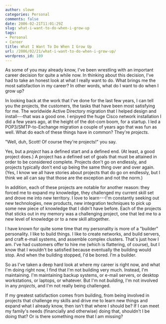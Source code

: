 ```yaml
---
author: slowe
categories: Personal
comments: false
date: 2006-02-21T11:01:29Z
slug: what-i-want-to-do-when-i-grow-up
tags:
- Personal
- Career
title: What I Want To Do When I Grow Up
url: /2006/02/21/what-i-want-to-do-when-i-grow-up/
wordpress_id: 189
---
```


As some of you may already know, I've been wrestling with an important career decision for quite a while now. In thinking about this decision, I've had to take an honest look at what I really want to do. What brings me the most satisfaction in my career? In other words, what do I want to do when I grow up?

In looking back at the work that I've done for the last few years, I can tell you the projects, the customers, the tasks that have been most satisfying for me. The worldwide Active Directory migration that I helped design and install---that was a good one. I enjoyed the huge Cisco network installation I did a few years ago, at the height of the dot-com boom, for a startup. I led a POP3/SMTP-to-Exchange migration a couple of years ago that was fun as well. What do each of these things have in common? They're _projects._

"Well, duh, Scott! Of course they're projects!" you say.

Yes, but a _project_ has a defined start and a defined end. (At least, a good project does.) A project has a defined set of goals that must be attained in order to be considered complete. Projects don't go on endlessly, and projects typically don't end up being the same thing over and over again. (Yes, I know we all have stories about projects that do go on endlessly, but I think we all can say that those are the exception and not the norm.)

In addition, each of these projects are notable for another reason: they forced me to expand my knowledge, they challenged my current skill set and drove me into new territory. I love to learn---I'm constantly seeking out new technologies, new products, new integration techniques to pick up some new piece of knowledge that I didn't have before. Each of the projects that sticks out in my memory was a challenging project, one that led me to a new level of knowledge or to a new skill altogether.

I have known for quite some time that my personality is more of a "builder" personality. I like to build things. I like to create networks, and build servers, and craft e-mail systems, and assemble complex clusters. That's just how I am. I've had customers offer to hire me (which is flattering, of course), but I know that I wouldn't be satisfied because eventually the building would stop. And when the building stopped, I'd be bored. I'm a builder.

So as I've taken a deep hard look at where my career is right now, and what I'm doing right now, I find that I'm not building very much. Instead, I'm maintaining. I'm maintaining backup systems, or e-mail servers, or desktop workstations, or laptops, or whatever. But I'm not _building_, I'm not involved in any _projects_, and I'm not really being challenged.

If my greatest satisfaction comes from building, from being involved in projects that challenge my skills and drive me to learn new things and expand what I already know, then isn't that where I should be? If I can meet my family's needs (financially and otherwise) doing that, shouldn't I be doing that? Or is there something more that I am missing?

